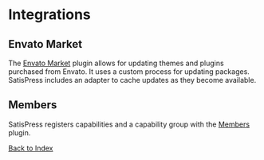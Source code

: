 # Integrations

## Envato Market

The [Envato Market](https://envato.com/market-plugin/) plugin allows for updating themes and plugins purchased from Envato. It uses a custom process for updating packages. SatisPress includes an adapter to cache updates as they become available.

## Members

SatisPress registers capabilities and a capability group with the [Members](https://wordpress.org/plugins/members/) plugin.

[Back to Index](index.md)
